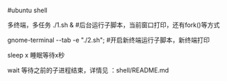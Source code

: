 #ubuntu shell

多终端，多任务
./1.sh &  #后台运行子脚本，当前窗口打印，还有fork()等方式

gnome-terminal --tab -e "./2.sh"; #开启新终端运行子脚本，新终端打印

sleep x 睡眠等待x秒

wait 等待之前的子进程结束，详情见 ：shell/README.md
